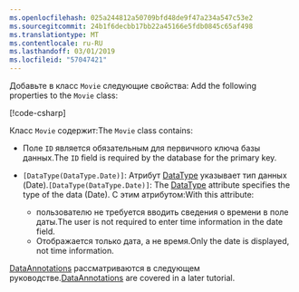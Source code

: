 ```yaml
---
ms.openlocfilehash: 025a244812a50709bfd48de9f47a234a547c53e2
ms.sourcegitcommit: 24b1f6decbb17bb22a45166e5fdb0845c65af498
ms.translationtype: MT
ms.contentlocale: ru-RU
ms.lasthandoff: 03/01/2019
ms.locfileid: "57047421"
---
```

<span data-ttu-id="1e93d-101"><!-- THIS INCLUDE USED BY MVC AND RP -->Добавьте в класс `Movie` следующие свойства:</span><span class="sxs-lookup"><span data-stu-id="1e93d-101"><!-- THIS INCLUDE USED BY MVC AND RP --> Add the following properties to the `Movie` class:</span></span>

[!code-csharp[](~/tutorials/razor-pages/razor-pages-start/sample/RazorPagesMovie22/Models/Movie.cs?name=snippet1)]

<span data-ttu-id="1e93d-102">Класс `Movie` содержит:</span><span class="sxs-lookup"><span data-stu-id="1e93d-102">The `Movie` class contains:</span></span>

* <span data-ttu-id="1e93d-103">Поле `ID` является обязательным для первичного ключа базы данных.</span><span class="sxs-lookup"><span data-stu-id="1e93d-103">The `ID` field is required by the database for the primary key.</span></span>
* <span data-ttu-id="1e93d-104">`[DataType(DataType.Date)]`:  Атрибут [DataType](/dotnet/api/microsoft.aspnetcore.mvc.dataannotations.internal.datatypeattributeadapter) указывает тип данных (Date).</span><span class="sxs-lookup"><span data-stu-id="1e93d-104">`[DataType(DataType.Date)]`:  The [DataType](/dotnet/api/microsoft.aspnetcore.mvc.dataannotations.internal.datatypeattributeadapter) attribute specifies the type of the data (Date).</span></span> <span data-ttu-id="1e93d-105">С этим атрибутом:</span><span class="sxs-lookup"><span data-stu-id="1e93d-105">With this attribute:</span></span>

  * <span data-ttu-id="1e93d-106">пользователю не требуется вводить сведения о времени в поле даты.</span><span class="sxs-lookup"><span data-stu-id="1e93d-106">The user is not required to enter time information in the date field.</span></span>
  * <span data-ttu-id="1e93d-107">Отображается только дата, а не время.</span><span class="sxs-lookup"><span data-stu-id="1e93d-107">Only the date is displayed, not time information.</span></span>

<span data-ttu-id="1e93d-108">[DataAnnotations](/dotnet/api/system.componentmodel.dataannotations) рассматриваются в следующем руководстве.</span><span class="sxs-lookup"><span data-stu-id="1e93d-108">[DataAnnotations](/dotnet/api/system.componentmodel.dataannotations) are covered in a later tutorial.</span></span>